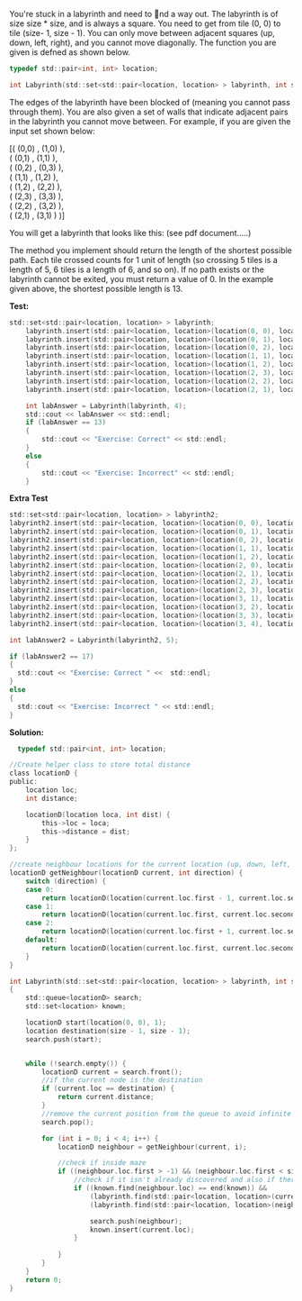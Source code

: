 You're stuck in a labyrinth and need to nd a way out. The labyrinth is of size
size * size, and is always a square. You need to get from tile (0, 0) to tile (size- 1, size - 1). You can only move between adjacent squares (up, down, left, right), and you cannot move diagonally. The function you are given is defned
as shown below.

```c
typedef std::pair<int, int> location;

int Labyrinth(std::set<std::pair<location, location> > labyrinth, int size);
```

The edges of the labyrinth have been blocked of (meaning you cannot pass
through them). You are also given a set of walls that indicate adjacent pairs
in the labyrinth you cannot move between. For example, if you are given the
input set shown below:

[( (0,0) , (1,0) ),  
 ( (0,1) , (1,1) ),  
 ( (0,2) , (0,3) ),  
 ( (1,1) , (1,2) ),  
 ( (1,2) , (2,2) ),  
 ( (2,3) , (3,3) ),  
 ( (2,2) , (3,2) ),  
 ( (2,1) , (3,1) ) )]
 
 You will get a labyrinth that looks like this:
 (see pdf document.....)
 
 The method you implement should return the length of the shortest possible
path. Each tile crossed counts for 1 unit of length (so crossing 5 tiles is a length
of 5, 6 tiles is a length of 6, and so on). If no path exists or the labyrinth
cannot be exited, you must return a value of 0. In the example given above, the
shortest possible length is 13.

**Test:**
```c
std::set<std::pair<location, location> > labyrinth;
	labyrinth.insert(std::pair<location, location>(location(0, 0), location(1, 0)));
	labyrinth.insert(std::pair<location, location>(location(0, 1), location(1, 1)));
	labyrinth.insert(std::pair<location, location>(location(0, 2), location(0, 3)));
	labyrinth.insert(std::pair<location, location>(location(1, 1), location(1, 2)));
	labyrinth.insert(std::pair<location, location>(location(1, 2), location(2, 2)));
	labyrinth.insert(std::pair<location, location>(location(2, 3), location(3, 3)));
	labyrinth.insert(std::pair<location, location>(location(2, 2), location(3, 2)));
	labyrinth.insert(std::pair<location, location>(location(2, 1), location(3, 1)));

	int labAnswer = Labyrinth(labyrinth, 4);
	std::cout << labAnswer << std::endl;
	if (labAnswer == 13)
	{
		std::cout << "Exercise: Correct" << std::endl;
	}
	else
	{
		std::cout << "Exercise: Incorrect" << std::endl;
	}
  ```
  **Extra Test**
  ```c
std::set<std::pair<location, location> > labyrinth2;
labyrinth2.insert(std::pair<location, location>(location(0, 0), location(1, 0)));
labyrinth2.insert(std::pair<location, location>(location(0, 1), location(1, 1)));
labyrinth2.insert(std::pair<location, location>(location(0, 2), location(0, 3)));
labyrinth2.insert(std::pair<location, location>(location(1, 1), location(2, 1)));
labyrinth2.insert(std::pair<location, location>(location(1, 2), location(2, 2)));
labyrinth2.insert(std::pair<location, location>(location(2, 0), location(3, 0)));
labyrinth2.insert(std::pair<location, location>(location(2, 1), location(3, 1)));
labyrinth2.insert(std::pair<location, location>(location(2, 2), location(3, 2)));
labyrinth2.insert(std::pair<location, location>(location(2, 3), location(3, 3)));
labyrinth2.insert(std::pair<location, location>(location(3, 1), location(4, 1)));
labyrinth2.insert(std::pair<location, location>(location(3, 2), location(4, 2)));
labyrinth2.insert(std::pair<location, location>(location(3, 3), location(4, 3)));
labyrinth2.insert(std::pair<location, location>(location(3, 4), location(4, 4)));

int labAnswer2 = Labyrinth(labyrinth2, 5);

if (labAnswer2 == 17)
{
	std::cout << "Exercise: Correct " <<  std::endl;
}
else
{
	std::cout << "Exercise: Incorrect " << std::endl;
}

  ```
  
  
  **Solution:**
```c
  typedef std::pair<int, int> location;

//Create helper class to store total distance
class locationD {
public:
	location loc;
	int distance;

	locationD(location loca, int dist) {
		this->loc = loca;
		this->distance = dist;
	}
};

//create neighbour locations for the current location (up, down, left, right)
locationD getNeighbour(locationD current, int direction) {
	switch (direction) {
	case 0:
		return locationD(location(current.loc.first - 1, current.loc.second), current.distance+1);
	case 1:
		return locationD(location(current.loc.first, current.loc.second - 1), current.distance+1);
	case 2:
		return locationD(location(current.loc.first + 1, current.loc.second), current.distance+1);
	default:
		return locationD(location(current.loc.first, current.loc.second + 1), current.distance+1);
	}
}

int Labyrinth(std::set<std::pair<location, location> > labyrinth, int size)
{
	std::queue<locationD> search;
	std::set<location> known;

	locationD start(location(0, 0), 1);
	location destination(size - 1, size - 1);
	search.push(start);


	while (!search.empty()) {
		locationD current = search.front();
		//if the current node is the destination
		if (current.loc == destination) {
			return current.distance;
		}
		//remove the current position from the queue to avoid infinite loop
		search.pop();

		for (int i = 0; i < 4; i++) {
			locationD neighbour = getNeighbour(current, i);

			//check if inside maze
			if ((neighbour.loc.first > -1) && (neighbour.loc.first < size) && (neighbour.loc.second > -1) && (neighbour.loc.second < size)) {
				//check if it isn't already discovered and also if there isn't a wall
				if ((known.find(neighbour.loc) == end(known)) && 
					(labyrinth.find(std::pair<location, location>(current.loc, neighbour.loc)) == end(labyrinth)) &&
					(labyrinth.find(std::pair<location, location>(neighbour.loc, current.loc)) == end(labyrinth))) {

					search.push(neighbour);
					known.insert(current.loc);
				}
				
			}
		}
	}
	return 0;
}
```
 
